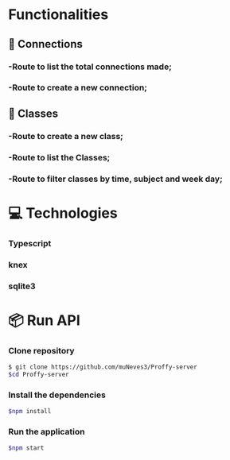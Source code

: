 # Functionalities

## :twisted_rightwards_arrows: Connections

### -Route to list the total connections made;

### -Route to create a new connection;

## :notebook: Classes

### -Route to create a new class;

### -Route to list the Classes;

### -Route to filter classes by time, subject and week day;

# :computer: Technologies

 ### Typescript

 ### knex

 ### sqlite3

# :package: Run API

### Clone repository

```bash
$ git clone https://github.com/muNeves3/Proffy-server
$cd Proffy-server
```

### Install the dependencies

```bash
$npm install
```

### Run the application

```bash
$npm start
```